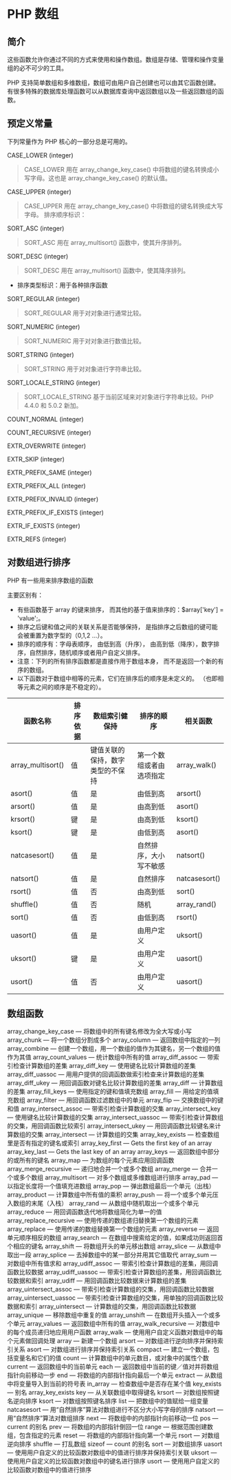 # PHP 数组

## 简介

这些函数允许你通过不同的方式来使用和操作数组。数组是存储、管理和操作变量组的必不可少的工具。

PHP 支持简单数组和多维数组，数组可由用户自己创建也可以由其它函数创建。有很多特殊的数据库处理函数可以从数据库查询中返回数组以及一些返回数组的函数。

## 预定义常量

下列常量作为 PHP 核心的一部分总是可用的。

CASE_LOWER (integer)

> CASE_LOWER 用在 array_change_key_case() 中将数组的键名转换成小写字母。这也是 array_change_key_case() 的默认值。

CASE_UPPER (integer)

> CASE_UPPER 用在 array_change_key_case() 中将数组的键名转换成大写字母。
排序顺序标识：

SORT_ASC (integer)

> SORT_ASC 用在 array_multisort() 函数中，使其升序排列。

SORT_DESC (integer)

> SORT_DESC 用在 array_multisort() 函数中，使其降序排列。

- 排序类型标识：用于各种排序函数

SORT_REGULAR (integer)

> SORT_REGULAR 用于对对象进行通常比较。

SORT_NUMERIC (integer)

> SORT_NUMERIC 用于对对象进行数值比较。

SORT_STRING (integer)

> SORT_STRING 用于对对象进行字符串比较。

SORT_LOCALE_STRING (integer)

> SORT_LOCALE_STRING 基于当前区域来对对象进行字符串比较。PHP 4.4.0 和 5.0.2 新加。

COUNT_NORMAL (integer)

COUNT_RECURSIVE (integer)

EXTR_OVERWRITE (integer)

EXTR_SKIP (integer)

EXTR_PREFIX_SAME (integer)

EXTR_PREFIX_ALL (integer)

EXTR_PREFIX_INVALID (integer)

EXTR_PREFIX_IF_EXISTS (integer)

EXTR_IF_EXISTS (integer)

EXTR_REFS (integer)

## 对数组进行排序

PHP 有一些用来排序数组的函数

主要区别有：

- 有些函数基于 array 的键来排序， 而其他的基于值来排序的：$array['key'] = 'value';。
- 排序之后键和值之间的关联关系是否能够保持， 是指排序之后数组的键可能 会被重置为数字型的（0,1,2 ...）。
- 排序的顺序有：字母表顺序， 由低到高（升序）， 由高到低（降序），数字排序，自然排序，随机顺序或者用户自定义排序。
- 注意：下列的所有排序函数都是直接作用于数组本身， 而不是返回一个新的有序的数组。
- 以下函数对于数组中相等的元素，它们在排序后的顺序是未定义的。 （也即相等元素之间的顺序是不稳定的）。

|函数名称|排序依据|数组索引健保持|排序的顺序|相关函数|
|-|-|-|-|-|
|array_multisort()|值|键值关联的保持，数字类型的不保持|第一个数组或者由选项指定|array_walk()|
|asort()|值|是|由低到高|arsort()|
|arsort()|值|是|由高到低|asort()|
|krsort()|键|是|由高到低|ksort()|
|ksort()|键|是|由低到高|asort()|
|natcasesort()|值|是|自然排序，大小写不敏感|natsort()|
|natsort()|值|是|自然排序|natcasesort()|
|rsort()|值|否|由高到低|sort()|
|shuffle()|值|否|随机|array_rand()|
|sort()|值|否|由低到高|rsort()|
|uasort()|值|是|由用户定义|uksort()|
|uksort()|键|是|由用户定义|uasort()|
|usort()|值|否|由用户定义|uasort()|

## 数组函数

array_change_key_case — 将数组中的所有键名修改为全大写或小写
array_chunk — 将一个数组分割成多个
array_column — 返回数组中指定的一列
array_combine — 创建一个数组，用一个数组的值作为其键名，另一个数组的值作为其值
array_count_values — 统计数组中所有的值
array_diff_assoc — 带索引检查计算数组的差集
array_diff_key — 使用键名比较计算数组的差集
array_diff_uassoc — 用用户提供的回调函数做索引检查来计算数组的差集
array_diff_ukey — 用回调函数对键名比较计算数组的差集
array_diff — 计算数组的差集
array_fill_keys — 使用指定的键和值填充数组
array_fill — 用给定的值填充数组
array_filter — 用回调函数过滤数组中的单元
array_flip — 交换数组中的键和值
array_intersect_assoc — 带索引检查计算数组的交集
array_intersect_key — 使用键名比较计算数组的交集
array_intersect_uassoc — 带索引检查计算数组的交集，用回调函数比较索引
array_intersect_ukey — 用回调函数比较键名来计算数组的交集
array_intersect — 计算数组的交集
array_key_exists — 检查数组里是否有指定的键名或索引
array_key_first — Gets the first key of an array
array_key_last — Gets the last key of an array
array_keys — 返回数组中部分的或所有的键名
array_map — 为数组的每个元素应用回调函数
array_merge_recursive — 递归地合并一个或多个数组
array_merge — 合并一个或多个数组
array_multisort — 对多个数组或多维数组进行排序
array_pad — 以指定长度将一个值填充进数组
array_pop — 弹出数组最后一个单元（出栈）
array_product — 计算数组中所有值的乘积
array_push — 将一个或多个单元压入数组的末尾（入栈）
array_rand — 从数组中随机取出一个或多个单元
array_reduce — 用回调函数迭代地将数组简化为单一的值
array_replace_recursive — 使用传递的数组递归替换第一个数组的元素
array_replace — 使用传递的数组替换第一个数组的元素
array_reverse — 返回单元顺序相反的数组
array_search — 在数组中搜索给定的值，如果成功则返回首个相应的键名
array_shift — 将数组开头的单元移出数组
array_slice — 从数组中取出一段
array_splice — 去掉数组中的某一部分并用其它值取代
array_sum — 对数组中所有值求和
array_udiff_assoc — 带索引检查计算数组的差集，用回调函数比较数据
array_udiff_uassoc — 带索引检查计算数组的差集，用回调函数比较数据和索引
array_udiff — 用回调函数比较数据来计算数组的差集
array_uintersect_assoc — 带索引检查计算数组的交集，用回调函数比较数据
array_uintersect_uassoc — 带索引检查计算数组的交集，用单独的回调函数比较数据和索引
array_uintersect — 计算数组的交集，用回调函数比较数据
array_unique — 移除数组中重复的值
array_unshift — 在数组开头插入一个或多个单元
array_values — 返回数组中所有的值
array_walk_recursive — 对数组中的每个成员递归地应用用户函数
array_walk — 使用用户自定义函数对数组中的每个元素做回调处理
array — 新建一个数组
arsort — 对数组进行逆向排序并保持索引关系
asort — 对数组进行排序并保持索引关系
compact — 建立一个数组，包括变量名和它们的值
count — 计算数组中的单元数目，或对象中的属性个数
current — 返回数组中的当前单元
each — 返回数组中当前的键／值对并将数组指针向前移动一步
end — 将数组的内部指针指向最后一个单元
extract — 从数组中将变量导入到当前的符号表
in_array — 检查数组中是否存在某个值
key_exists — 别名 array_key_exists
key — 从关联数组中取得键名
krsort — 对数组按照键名逆向排序
ksort — 对数组按照键名排序
list — 把数组中的值赋给一组变量
natcasesort — 用“自然排序”算法对数组进行不区分大小写字母的排序
natsort — 用“自然排序”算法对数组排序
next — 将数组中的内部指针向前移动一位
pos — current 的别名
prev — 将数组的内部指针倒回一位
range — 根据范围创建数组，包含指定的元素
reset — 将数组的内部指针指向第一个单元
rsort — 对数组逆向排序
shuffle — 打乱数组
sizeof — count 的别名
sort — 对数组排序
uasort — 使用用户自定义的比较函数对数组中的值进行排序并保持索引关联
uksort — 使用用户自定义的比较函数对数组中的键名进行排序
usort — 使用用户自定义的比较函数对数组中的值进行排序